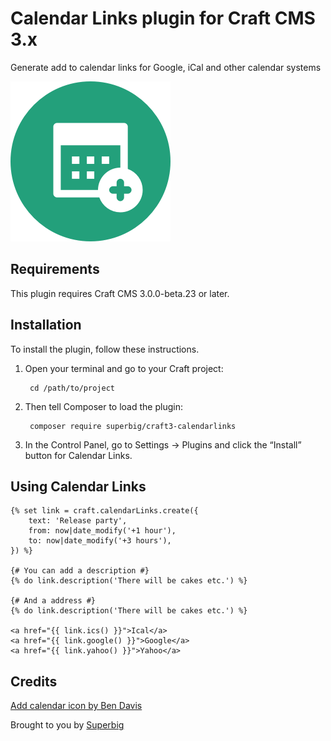 # Calendar Links plugin for Craft CMS 3.x

Generate add to calendar links for Google, iCal and other calendar systems

![Screenshot](resources/img/icon.png)

## Requirements

This plugin requires Craft CMS 3.0.0-beta.23 or later.

## Installation

To install the plugin, follow these instructions.

1. Open your terminal and go to your Craft project:

        cd /path/to/project

2. Then tell Composer to load the plugin:

        composer require superbig/craft3-calendarlinks

3. In the Control Panel, go to Settings → Plugins and click the “Install” button for Calendar Links.

## Using Calendar Links

```twig
{% set link = craft.calendarLinks.create({
    text: 'Release party',
    from: now|date_modify('+1 hour'),
    to: now|date_modify('+3 hours'),
}) %}

{# You can add a description #}
{% do link.description('There will be cakes etc.') %}

{# And a address #}
{% do link.description('There will be cakes etc.') %}

<a href="{{ link.ics() }}">Ical</a>
<a href="{{ link.google() }}">Google</a>
<a href="{{ link.yahoo() }}">Yahoo</a>
```

## Credits

[Add calendar icon by Ben Davis](https://thenounproject.com/term/add-calendar/770071)

Brought to you by [Superbig](https://superbig.co)
